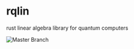 # rqlin
rust linear algebra library for quantum computers
 

![Master Branch](https://github.com/thequantumturtle/rqlin/actions/workflows/rust.yml/badge.svg?branch=master)

